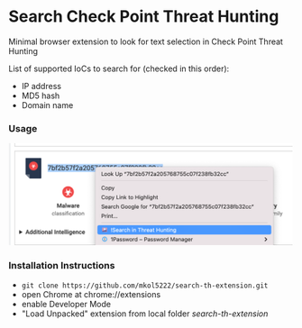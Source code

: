 
# Search Check Point Threat Hunting

Minimal browser extension to look for text selection in Check Point Threat Hunting

List of supported IoCs to search for (checked in this order):
* IP address
* MD5 hash
* Domain name

### Usage

![Screenshot](/screenshot-rightclick.png)

### Installation Instructions

* ```git clone https://github.com/mkol5222/search-th-extension.git```
* open Chrome at chrome://extensions
* enable Developer Mode
* "Load Unpacked" extension from local folder *search-th-extension*
